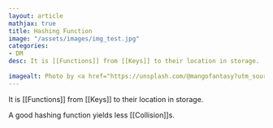 ```yaml
---
layout: article
mathjax: true
title: Hashing Function
image: "/assets/images/img_test.jpg"
categories:
- DM
desc: It is [[Functions]] from [[Keys]] to their location in storage.
 
imagealt: Photo by <a href="https://unsplash.com/@mangofantasy?utm_source=unsplash&utm_medium=referral&utm_content=creditCopyText">Tim Johnson</a> on <a href="https://unsplash.com/s/photos/logic?utm_source=unsplash&utm_medium=referral&utm_content=creditCopyText">Unsplash</a>
---
```

It is [[Functions]] from [[Keys]] to their location in storage.

A good hashing function yields less [[Collision]]s.